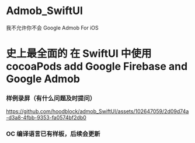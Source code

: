 # Admob_SwiftUI
我不允许你不会 Google Admob For iOS


# 史上最全面的 在 SwiftUI 中使用 cocoaPods add Google Firebase and Google Admob

### 样例录屏（有什么问题及时提问）

https://github.com/hoodblock/admob_SwiftUI/assets/102647059/2d09d74a-d3a8-4fbb-9353-fa0574bf2db0

### OC 编译语言已有样板，后续会更新
